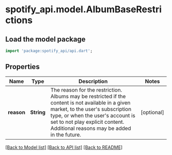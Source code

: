 # spotify_api.model.AlbumBaseRestrictions

## Load the model package
```dart
import 'package:spotify_api/api.dart';
```

## Properties
Name | Type | Description | Notes
------------ | ------------- | ------------- | -------------
**reason** | **String** | The reason for the restriction. Albums may be restricted if the content is not available in a given market, to the user's subscription type, or when the user's account is set to not play explicit content. Additional reasons may be added in the future.  | [optional] 

[[Back to Model list]](../README.md#documentation-for-models) [[Back to API list]](../README.md#documentation-for-api-endpoints) [[Back to README]](../README.md)


